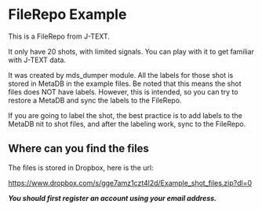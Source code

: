 # FileRepo Example

This is a FileRepo from J-TEXT.

It only have 20 shots, with limited signals. You can play with it to get familiar with J-TEXT data.

It was created by mds_dumper module. All the labels for those shot is stored in MetaDB in the example files. Be noted that this means the shot files does NOT have labels. However, this is intended, so you can try to restore a MetaDB and sync the labels to the FileRepo.

If you are going to label the shot, the best practice is to add labels to the MetaDB nit to shot files, and after the labeling work, sync to the FileRepo.
## Where can you find the files
The files is stored in Dropbox, here is the url:

https://www.dropbox.com/s/gge7amz1czt4l2d/Example_shot_files.zip?dl=0

***You should first register an account using your email address.***
